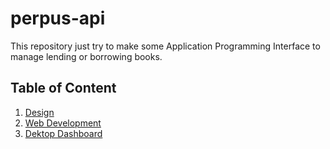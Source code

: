 # perpus-api

This repository just try to make some Application Programming Interface to manage lending or borrowing books.


## Table of Content

1. [Design](./design/)
2. [Web Development](./web-dev/)
3. [Dektop Dashboard](./dash-dev)
